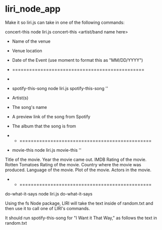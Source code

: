 # liri_node_app

Make it so liri.js can take in one of the following commands:

concert-this
node liri.js concert-this <artist/band name here>

 * Name of the venue

 * Venue location

 * Date of the Event (use moment to format this as "MM/DD/YYYY")
 * ===============================================
 * 
 * spotify-this-song
node liri.js spotify-this-song '<song name here>'

 * Artist(s)

 * The song's name

 * A preview link of the song from Spotify

 * The album that the song is from
 *  * ===============================================


 * movie-this node liri.js movie-this '<movie name here>'

Title of the movie.
Year the movie came out.
IMDB Rating of the movie.
Rotten Tomatoes Rating of the movie.
Country where the movie was produced.
Language of the movie.
Plot of the movie.
Actors in the movie.

 *  * ===============================================

do-what-it-says
node liri.js do-what-it-says

Using the fs Node package, LIRI will take the text inside of random.txt and then use it to call one of LIRI's commands.

It should run spotify-this-song for "I Want it That Way," as follows the text in random.txt